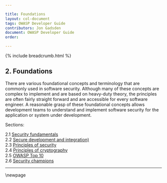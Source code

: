 ```yaml
---

title: Foundations
layout: col-document
tags: OWASP Developer Guide
contributors: Jon Gadsden
document: OWASP Developer Guide
order:

---
```


{% include breadcrumb.html %}

## 2. Foundations

There are various foundational concepts and terminology that are commonly used in software security.
Although many of these concepts are complex to implement and are based on heavy-duty theory,
the principles are often fairly straight forward and are accessible for every software engineer.
A reasonable grasp of these foundational concepts allows development teams to understand and implement
software security for the application or system under development.

Sections:

2.1 [Security fundamentals](#security-fundamentals)  
2.2 [Secure development and integration)](#secure-development-and-integration)  
2.3 [Principles of security](#principles-of-security)  
2.4 [Principles of cryptography](#principles-of-cryptography)  
2.5 [OWASP Top 10](#owasp-top-ten)  
2.6 [Security champions](#security-champions)  

----

\newpage
